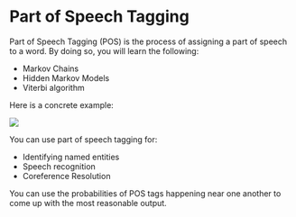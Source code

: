 # Part of Speech Tagging

Part of Speech Tagging (POS) is the process of assigning a part of speech to a word. By doing so, you will learn the following: 

* Markov Chains
* Hidden Markov Models
* Viterbi algorithm

Here is a concrete example:

![](nH7pvrE3RAC-6b6xN7QAMA_2d0081621cae4764bb9e17041452ed35_Screen-Shot-2021-03-10-at-11.09.28-AM.png)

You can use part of speech tagging for: 

* Identifying named entities
* Speech recognition
* Coreference Resolution

 You can use the probabilities of POS tags happening near one another to come up with the most reasonable output.